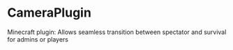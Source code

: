# CameraPlugin
Minecraft plugin: Allows seamless transition between spectator and survival for admins or players
